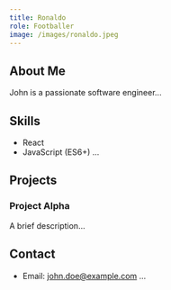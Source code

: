 ```yaml
---
title: Ronaldo
role: Footballer
image: /images/ronaldo.jpeg
---
```


## About Me
John is a passionate software engineer...

## Skills
- React
- JavaScript (ES6+)
...

## Projects
### Project Alpha
A brief description...

## Contact
- Email: [john.doe@example.com](mailto:john.doe@example.com)
...